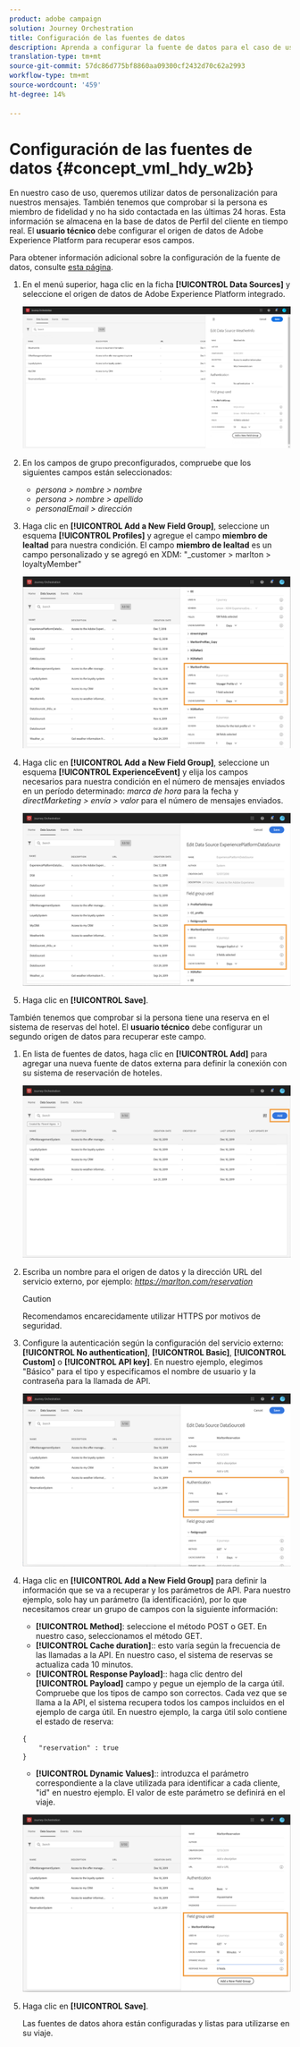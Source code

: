 ```yaml
---
product: adobe campaign
solution: Journey Orchestration
title: Configuración de las fuentes de datos
description: Aprenda a configurar la fuente de datos para el caso de uso avanzado del viaje
translation-type: tm+mt
source-git-commit: 57dc86d775bf8860aa09300cf2432d70c62a2993
workflow-type: tm+mt
source-wordcount: '459'
ht-degree: 14%

---
```



# Configuración de las fuentes de datos {#concept_vml_hdy_w2b}

En nuestro caso de uso, queremos utilizar datos de personalización para nuestros mensajes. También tenemos que comprobar si la persona es miembro de fidelidad y no ha sido contactada en las últimas 24 horas. Esta información se almacena en la base de datos de Perfil del cliente en tiempo real. El **usuario técnico** debe configurar el origen de datos de Adobe Experience Platform para recuperar esos campos.

Para obtener información adicional sobre la configuración de la fuente de datos, consulte [esta página](../datasource/about-data-sources.md).

1. En el menú superior, haga clic en la ficha **[!UICONTROL Data Sources]** y seleccione el origen de datos de Adobe Experience Platform integrado.

   ![](../assets/journey23.png)

1. En los campos de grupo preconfigurados, compruebe que los siguientes campos están seleccionados:

   * _persona > nombre > nombre_
   * _persona > nombre > apellido_
   * _personalEmail > dirección_

1. Haga clic en **[!UICONTROL Add a New Field Group]**, seleccione un esquema **[!UICONTROL Profiles]** y agregue el campo **miembro de lealtad** para nuestra condición. El campo **miembro de lealtad** es un campo personalizado y se agregó en XDM: &quot;_customer > marlton > loyaltyMember&quot;

   ![](../assets/journeyuc2_6.png)

1. Haga clic en **[!UICONTROL Add a New Field Group]**, seleccione un esquema **[!UICONTROL ExperienceEvent]** y elija los campos necesarios para nuestra condición en el número de mensajes enviados en un período determinado: _marca de hora_ para la fecha y _directMarketing > envía > valor_ para el número de mensajes enviados.

   ![](../assets/journeyuc2_7.png)

1. Haga clic en **[!UICONTROL Save]**.

También tenemos que comprobar si la persona tiene una reserva en el sistema de reservas del hotel. El **usuario técnico** debe configurar un segundo origen de datos para recuperar este campo.

1. En lista de fuentes de datos, haga clic en **[!UICONTROL Add]** para agregar una nueva fuente de datos externa para definir la conexión con su sistema de reservación de hoteles.

   ![](../assets/journeyuc2_9.png)

1. Escriba un nombre para el origen de datos y la dirección URL del servicio externo, por ejemplo: _https://marlton.com/reservation_

   >[!CAUTION]
   >
   >Recomendamos encarecidamente utilizar HTTPS por motivos de seguridad.

1. Configure la autenticación según la configuración del servicio externo: **[!UICONTROL No authentication]**, **[!UICONTROL Basic]**, **[!UICONTROL Custom]** o **[!UICONTROL API key]**. En nuestro ejemplo, elegimos &quot;Básico&quot; para el tipo y especificamos el nombre de usuario y la contraseña para la llamada de API.

   ![](../assets/journeyuc2_10.png)

1. Haga clic en **[!UICONTROL Add a New Field Group]** para definir la información que se va a recuperar y los parámetros de API. Para nuestro ejemplo, solo hay un parámetro (la identificación), por lo que necesitamos crear un grupo de campos con la siguiente información:

   * **[!UICONTROL Method]**: seleccione el método POST o GET. En nuestro caso, seleccionamos el método GET.
   * **[!UICONTROL Cache duration]**:: esto varía según la frecuencia de las llamadas a la API. En nuestro caso, el sistema de reservas se actualiza cada 10 minutos.
   * **[!UICONTROL Response Payload]**:: haga clic dentro del  **[!UICONTROL Payload]** campo y pegue un ejemplo de la carga útil. Compruebe que los tipos de campo son correctos. Cada vez que se llama a la API, el sistema recupera todos los campos incluidos en el ejemplo de carga útil. En nuestro ejemplo, la carga útil solo contiene el estado de reserva:

   ```
   {
       "reservation" : true
   }
   ```

   * **[!UICONTROL Dynamic Values]**:: introduzca el parámetro correspondiente a la clave utilizada para identificar a cada cliente, &quot;id&quot; en nuestro ejemplo. El valor de este parámetro se definirá en el viaje.

   ![](../assets/journeyuc2_11.png)

1. Haga clic en **[!UICONTROL Save]**.

   Las fuentes de datos ahora están configuradas y listas para utilizarse en su viaje.

